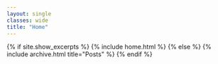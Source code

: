 ```yaml
---
layout: single
classes: wide
title: "Home"
---
```


{% if site.show_excerpts %}
  {% include home.html %}
{% else %}
  {% include archive.html title="Posts" %}
{% endif %}

